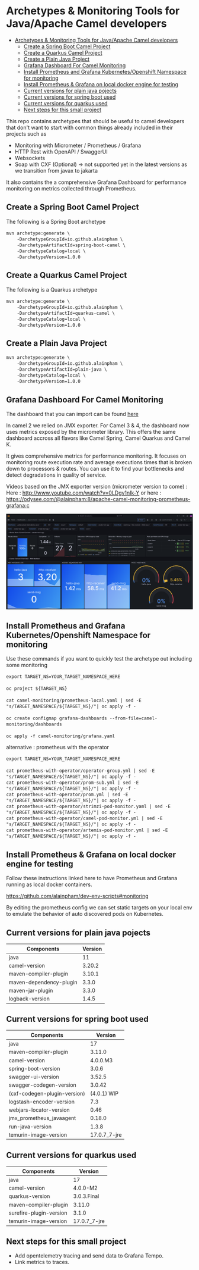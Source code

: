 # Archetypes & Monitoring Tools for Java/Apache Camel developers

- [Archetypes \& Monitoring Tools for Java/Apache Camel developers](#archetypes--monitoring-tools-for-javaapache-camel-developers)
  - [Create a Spring Boot Camel Project](#create-a-spring-boot-camel-project)
  - [Create a Quarkus Camel Project](#create-a-quarkus-camel-project)
  - [Create a Plain Java Project](#create-a-plain-java-project)
  - [Grafana Dashboard For Camel Monitoring](#grafana-dashboard-for-camel-monitoring)
  - [Install Prometheus and Grafana Kubernetes/Openshift Namespace for monitoring](#install-prometheus-and-grafana-kubernetesopenshift-namespace-for-monitoring)
  - [Install Prometheus \& Grafana on local docker engine for testing](#install-prometheus--grafana-on-local-docker-engine-for-testing)
  - [Current versions for plain java pojects](#current-versions-for-plain-java-pojects)
  - [Current versions for spring boot used](#current-versions-for-spring-boot-used)
  - [Current versions for quarkus used](#current-versions-for-quarkus-used)
  - [Next steps for this small project](#next-steps-for-this-small-project)

This repo contains archetypes that should be useful to camel developers that don't want to start with common things already included in their projects such as 
* Monitoring with Micrometer / Prometheus / Grafana
* HTTP Rest with OpenAPI / SwaggerUI
* Websockets
* Soap with CXF (Optional) -> not supported yet in the latest versions as we transition from javax to jakarta

It also contains the a comprehensive Grafana Dashboard for performance monitoring on metrics collected through Prometheus.

## Create a Spring Boot Camel Project

The following is a Spring Boot archetype

```
mvn archetype:generate \
    -DarchetypeGroupId=io.github.alainpham \
    -DarchetypeArtifactId=spring-boot-camel \
    -DarchetypeCatalog=local \
    -DarchetypeVersion=1.0.0
```

## Create a Quarkus Camel Project

The following is a Quarkus archetype

```
mvn archetype:generate \
    -DarchetypeGroupId=io.github.alainpham \
    -DarchetypeArtifactId=quarkus-camel \
    -DarchetypeCatalog=local \
    -DarchetypeVersion=1.0.0
```

## Create a Plain Java Project

```
mvn archetype:generate \
    -DarchetypeGroupId=io.github.alainpham \
    -DarchetypeArtifactId=plain-java \
    -DarchetypeCatalog=local \
    -DarchetypeVersion=1.0.0
```

## Grafana Dashboard For Camel Monitoring

The dashboard that you can import can be found [here](camel-monitoring/camel-dashboards-for-import/apache-camel-micrometer.json)

In camel 2 we relied on JMX exporter. For Camel 3 & 4, the dashboard now uses metrics exposed by the micrometer library. This offers the same dashboard accross all flavors like Camel Spring, Camel Quarkus and Camel K.

It gives comprehensive metrics for performance monitoring. It focuses on monitoring route execution rate and average executions times that is broken down to processors & routes. You can use it to find your bottlenecks and detect degradations in quality of service.

Videos based on the JMX exporter version (micrometer version to come) : 
Here : http://www.youtube.com/watch?v=0LDgv1nIk-Y
or here : https://odysee.com/@alainpham:8/apache-camel-monitoring-prometheus-grafana:c 

[![Grafana](assets/grafana-dash-sample.png)](http://www.youtube.com/watch?v=0LDgv1nIk-Y)

## Install Prometheus and Grafana Kubernetes/Openshift Namespace for monitoring

Use these commands if you want to quickly test the archetype out including some monitoring

```
export TARGET_NS=YOUR_TARGET_NAMESPACE_HERE

oc project ${TARGET_NS}

cat camel-monitoring/prometheus-local.yaml | sed -E "s/TARGET_NAMESPACE/${TARGET_NS}/"| oc apply -f -

oc create configmap grafana-dashboards --from-file=camel-monitoring/dashboards

oc apply -f camel-monitoring/grafana.yaml
```

alternative : prometheus with the operator

```
export TARGET_NS=YOUR_TARGET_NAMESPACE_HERE

cat prometheus-with-operator/operator-group.yml | sed -E "s/TARGET_NAMESPACE/${TARGET_NS}/"| oc apply -f -
cat prometheus-with-operator/prom-sub.yml | sed -E "s/TARGET_NAMESPACE/${TARGET_NS}/"| oc apply -f -
cat prometheus-with-operator/prom.yml | sed -E "s/TARGET_NAMESPACE/${TARGET_NS}/"| oc apply -f -
cat prometheus-with-operator/strimzi-pod-monitor.yaml | sed -E "s/TARGET_NAMESPACE/${TARGET_NS}/"| oc apply -f -
cat prometheus-with-operator/camel-pod-monitor.yml | sed -E "s/TARGET_NAMESPACE/${TARGET_NS}/"| oc apply -f -
cat prometheus-with-operator/artemis-pod-monitor.yml | sed -E "s/TARGET_NAMESPACE/${TARGET_NS}/"| oc apply -f -

```

## Install Prometheus & Grafana on local docker engine for testing

Follow these instructions linked here to have Prometheus and Grafana running as local docker containers. 

https://github.com/alainpham/dev-env-scripts#monitoring

By editing the prometheus config we can set static targets on your local env to emulate the behavior of auto discovered pods on Kubernetes.

## Current versions for plain java pojects

| Components                 | Version          |
|----------------------------|------------------|
| java                       | 11               |
| camel-version              | 3.20.2           |
| maven-compiler-plugin      | 3.10.1           |
| maven-dependency-plugin    | 3.3.0            |
| maven-jar-plugin           | 3.3.0            |
| logback-version            | 1.4.5            |


## Current versions for spring boot used

| Components                   | Version          |
|------------------------------|------------------|
| java                         | 17               |
| maven-compiler-plugin        | 3.11.0           |
| camel-version                | 4.0.0.M3         |
| spring-boot-version          | 3.0.6            |
| swagger-ui-version           | 3.52.5           |
| swagger-codegen-version      | 3.0.42	          |
| (cxf-codegen-plugin-version) | (4.0.1) WIP      |
| logstash-encoder-version     | 7.3              |
| webjars-locator-version      | 0.46             |
| jmx_prometheus_javaagent     | 0.18.0           | 
| run-java-version             | 1.3.8            |
| temurin-image-version        | 17.0.7_7-jre     |


## Current versions for quarkus used

| Components                 | Version          |
|----------------------------|------------------|
| java                       | 17               |
| camel-version              | 4.0.0-M2         |
| quarkus-version            | 3.0.3.Final	    |
| maven-compiler-plugin      | 3.11.0	        |
| surefire-plugin-version    | 3.1.0            |
| temurin-image-version      | 17.0.7_7-jre     |

## Next steps for this small project

* Add opentelemetry tracing and send data to Grafana Tempo.
* Link metrics to traces.